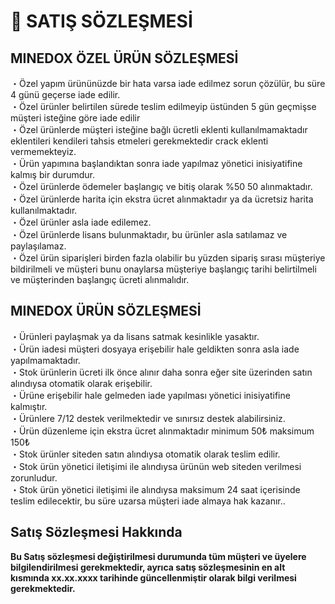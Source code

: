 # 📕 SATIŞ SÖZLEŞMESİ

## MINEDOX ÖZEL ÜRÜN SÖZLEŞMESİ

・Özel yapım ürününüzde bir hata varsa iade edilmez sorun çözülür, bu süre 4 günü geçerse iade edilir. \
・Özel ürünler belirtilen sürede teslim edilmeyip üstünden 5 gün geçmişse müşteri isteğine göre iade edilir \
・Özel ürünlerde müşteri isteğine bağlı ücretli eklenti kullanılmamaktadır eklentileri kendileri tahsis etmeleri gerekmektedir crack eklenti vermemekteyiz. \
・Ürün yapımına başlandıktan sonra iade yapılmaz yönetici inisiyatifine kalmış bir durumdur. \
・Özel ürünlerde ödemeler başlangıç ve bitiş olarak %50 50 alınmaktadır.\
&#x20;・Özel ürünlerde harita için ekstra ücret alınmaktadır ya da ücretsiz harita kullanılmaktadır. \
・Özel ürünler asla iade edilemez. \
・Özel ürünlerde lisans bulunmaktadır, bu ürünler asla satılamaz ve paylaşılamaz. \
・Özel ürün siparişleri birden fazla olabilir bu yüzden sipariş sırası müşteriye bildirilmeli ve müşteri bunu onaylarsa müşteriye başlangıç tarihi belirtilmeli ve müşterinden başlangıç ücreti alınmalıdır.

## MINEDOX ÜRÜN SÖZLEŞMESİ

・Ürünleri paylaşmak ya da lisans satmak kesinlikle yasaktır. \
・Ürün iadesi müşteri dosyaya erişebilir hale geldikten sonra asla iade yapılmamaktadır. \
・Stok ürünlerin ücreti ilk önce alınır daha sonra eğer site üzerinden satın alındıysa otomatik olarak erişebilir. \
・Ürüne erişebilir hale gelmeden iade yapılması yönetici inisiyatifine kalmıştır. \
・Ürünlere 7/12 destek verilmektedir ve sınırsız destek alabilirsiniz. \
・Ürün düzenleme için ekstra ücret alınmaktadır minimum 50₺ maksimum 150₺ \
・Stok ürünler siteden satın alındıysa otomatik olarak teslim edilir. \
・Stok ürün yönetici iletişimi ile alındıysa ürünün web siteden verilmesi zorunludur. \
・Stok ürün yönetici iletişimi ile alındıysa maksimum 24 saat içerisinde teslim edilecektir, bu süre uzarsa müşteri iade almaya hak kazanır..

## Satış Sözleşmesi Hakkında

**Bu Satış sözleşmesi değiştirilmesi durumunda tüm müşteri ve üyelere bilgilendirilmesi gerekmektedir, ayrıca satış sözleşmesinin en alt kısmında xx.xx.xxxx tarihinde güncellenmiştir olarak bilgi verilmesi gerekmektedir.**
